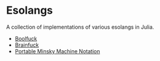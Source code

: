 # Esolangs

A collection of implementations of various esolangs in Julia.

- [Boolfuck](https://esolangs.org/wiki/Boolfuck)
- [Brainfuck](https://esolangs.org/wiki/Brainfuck)
- [Portable Minsky Machine Notation](https://esolangs.org/wiki/Portable_Minsky_Machine_Notation)
